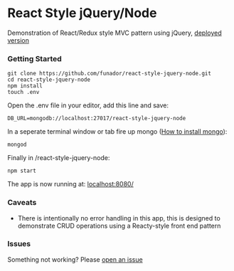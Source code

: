 # React Style jQuery/Node

Demonstration of React/Redux style MVC pattern using jQuery, [deployed version](https://react-style-jquery-node.herokuapp.com/)

### Getting Started

```
git clone https://github.com/funador/react-style-jquery-node.git
cd react-style-jquery-node
npm install
touch .env
```
Open the .env file in your editor, add this line and save:
```
DB_URL=mongodb://localhost:27017/react-style-jquery-node
```

In a seperate terminal window or tab fire up mongo ([How to install mongo](https://docs.mongodb.com/manual/installation/)):
``` 
mongod
```
Finally in /react-style-jquery-node:
``` 
npm start
```

The app is now running at: [localhost:8080/](http://localhost:8080/)

### Caveats
- There is intentionally no error handling in this app, this is designed to demonstrate CRUD operations using a Reacty-style front end pattern


### Issues

Something not working?  Please [open an issue](https://github.com/funador/react-style-jquery-node/issues)